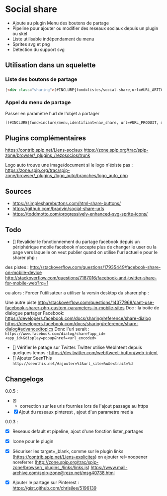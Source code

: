 # Social share

* Ajoute au plugin Menu des boutons de partage
* Pipeline pour ajouter ou modifier des reseaux sociaux depuis un plugin ou skel
* Liste utilisable indépendament du menu
* Sprites svg et png
* Détection du support svg

## Utilisation dans un squelette

### Liste des boutons de partage

```html
[<div class="sharing">(#INCLURE{fond=listes/social-share,url=#URL_ARTICLE,title=#TITRE,media=#LOGO_ARTICLE,env})</div>]
```

### Appel du menu de partage

Passer en paramètre l'url de l'objet a partager 

```html
[(#INCLURE{fond=inclure/menu,identifiant=nav_share, url=#URL_PRODUIT, media=#LOGO_ARTICLE env})]
```

## Plugins complémentaires


https://contrib.spip.net/Liens-sociaux
https://zone.spip.org/trac/spip-zone/browser/_plugins_/rezosocios/trunk

Logo auto trouve une image/document si le logo n'éxiste pas :
https://zone.spip.org/trac/spip-zone/browser/_plugins_/logo_auto/branches/logo_auto_php

## Sources

* https://simplesharebuttons.com/html-share-buttons/
* https://github.com/bradvin/social-share-urls
* https://toddmotto.com/progressively-enhanced-svg-sprite-icons/

## Todo


- [] Revalider le fonctionnement du partage facebook depuis un périphérique mobile
facebook n'accepte plus de changer le user ou la page vers laquelle on veut publier quand
on utilise l'url actuelle pour le sharer.php :

des pistes :
http://stackoverflow.com/questions/17935449/facebook-share-on-mobile-device  
http://stackoverflow.com/questions/7187016/facebook-and-twitter-share-for-mobile-web?rq=1

ou alors :
Forcer l'utilisateur a utiliser la versin desktop du sharer.php :

Une autre piste
http://stackoverflow.com/questions/14377968/cant-use-facebook-sharer-php-custom-parameters-in-mobile-sites
Doc : la boite de dialogue partager Facebook:
https://developers.facebook.com/docs/sharing/reference/share-dialog
https://developers.facebook.com/docs/sharing/reference/share-dialog#advancedtopics
Donc l'url serait :
`https://www.facebook.com/dialog/share?app_id=<app_id>&display=popup&href=<url_encoded>`
			
- [] Vérifier le patage sur Twitter. Twitter utilise WebIntent depuis quelques temps : https://dev.twitter.com/web/tweet-button/web-intent
- [] Ajouter SeenThis `http://seenthis.net/#ajouter=%t&url_site=%u&extrait=%d`



## Changelogs

0.0.5 :

- [X] - correction sur les urls fournies lors de l'ajout passage au https
- [X] Ajout du reseaux pinterest , ajout d'un parametre media

0.0.3 :

- [X] Reseaux default et pipeline, ajout d'une fonction lister_partages
- [X] Icone pour le plugin
- [x] Sécuriser les target=_blank, comme sur le plugin links (https://contrib.spip.net/Liens-explicites)
		on ajouter rel=noopener noreferrer
		(http://zone.spip.org/trac/spip-zone/browser/_plugins_/links/links.js)
		https://www.mail-archive.com/spip-zone@rezo.net/msg40738.html
		
- [x] Ajouter le partage sur Pinterest : https://gist.github.com/chrisjlee/5196139